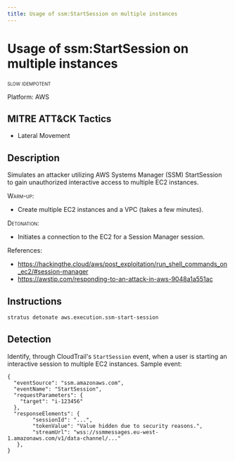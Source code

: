 ```yaml
---
title: Usage of ssm:StartSession on multiple instances
---
```


# Usage of ssm:StartSession on multiple instances

 <span class="smallcaps w3-badge w3-orange w3-round w3-text-sand" title="This attack technique might be slow to warm up or detonate">slow</span> 
 <span class="smallcaps w3-badge w3-blue w3-round w3-text-white" title="This attack technique can be detonated multiple times">idempotent</span> 

Platform: AWS

## MITRE ATT&CK Tactics


- Lateral Movement

## Description


Simulates an attacker utilizing AWS Systems Manager (SSM) StartSession to gain unauthorized interactive access to multiple EC2 instances.

<span style="font-variant: small-caps;">Warm-up</span>:

- Create multiple EC2 instances and a VPC (takes a few minutes).

<span style="font-variant: small-caps;">Detonation</span>: 

- Initiates a connection to the EC2 for a Session Manager session.

References:

- https://hackingthe.cloud/aws/post_exploitation/run_shell_commands_on_ec2/#session-manager
- https://awstip.com/responding-to-an-attack-in-aws-9048a1a551ac


## Instructions

```bash title="Detonate with Stratus Red Team"
stratus detonate aws.execution.ssm-start-session
```
## Detection


Identify, through CloudTrail's <code>StartSession</code> event, when a user is starting an interactive session to multiple EC2 instances. Sample event:

```
{
  "eventSource": "ssm.amazonaws.com",
  "eventName": "StartSession",
  "requestParameters": {
    "target": "i-123456"
  },
  "responseElements": {
        "sessionId": "...",
        "tokenValue": "Value hidden due to security reasons.",
        "streamUrl": "wss://ssmmessages.eu-west-1.amazonaws.com/v1/data-channel/..."
   },
}
```


